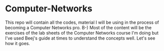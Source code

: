 # Computer-Networks
This repo will contain all the codes, material I will be using in the process of becoming a Computer Networks pro. B-)
Most of the content will be the exercises of the lab sheets of the Computer Networks course I'm doing but I've used Beej's guide at times to understand the concepts well. Let's see how it goes.
